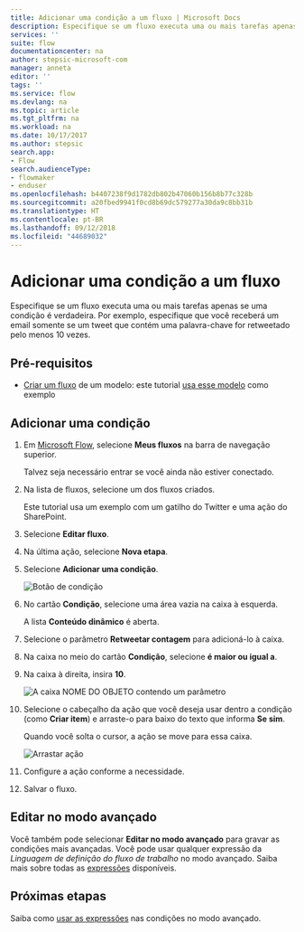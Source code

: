 ```yaml
---
title: Adicionar uma condição a um fluxo | Microsoft Docs
description: Especifique se um fluxo executa uma ou mais tarefas apenas se uma condição é verdadeira.
services: ''
suite: flow
documentationcenter: na
author: stepsic-microsoft-com
manager: anneta
editor: ''
tags: ''
ms.service: flow
ms.devlang: na
ms.topic: article
ms.tgt_pltfrm: na
ms.workload: na
ms.date: 10/17/2017
ms.author: stepsic
search.app:
- Flow
search.audienceType:
- flowmaker
- enduser
ms.openlocfilehash: b4407238f9d1782db802b47060b156b8b77c328b
ms.sourcegitcommit: a20fbed9941f0cd8b69dc579277a30da9c8bb31b
ms.translationtype: HT
ms.contentlocale: pt-BR
ms.lasthandoff: 09/12/2018
ms.locfileid: "44689032"
---
```

# <a name="add-a-condition-to-a-flow"></a>Adicionar uma condição a um fluxo

Especifique se um fluxo executa uma ou mais tarefas apenas se uma condição é verdadeira. Por exemplo, especifique que você receberá um email somente se um tweet que contém uma palavra-chave for retweetado pelo menos 10 vezes.

## <a name="prerequisites"></a>Pré-requisitos

* [Criar um fluxo](get-started-logic-template.md) de um modelo: este tutorial [usa esse modelo](https://flow.microsoft.com/galleries/public/templates/e78571e5c70e4806a18eeacba5a897c8/) como exemplo

## <a name="add-a-condition"></a>Adicionar uma condição

1. Em [Microsoft Flow](https://flow.microsoft.com), selecione **Meus fluxos** na barra de navegação superior.

    Talvez seja necessário entrar se você ainda não estiver conectado.

1. Na lista de fluxos, selecione um dos fluxos criados.

    Este tutorial usa um exemplo com um gatilho do Twitter e uma ação do SharePoint.

1. Selecione **Editar fluxo**.

1. Na última ação, selecione **Nova etapa**.

1. Selecione **Adicionar uma condição**.

    ![Botão de condição](./media/add-condition/add-condition.png)

1. No cartão **Condição**, selecione uma área vazia na caixa à esquerda.

    A lista **Conteúdo dinâmico** é aberta.

1. Selecione o parâmetro **Retweetar contagem** para adicioná-lo à caixa.

1. Na caixa no meio do cartão **Condição**, selecione **é maior ou igual a**.

1. Na caixa à direita, insira **10**.

    ![A caixa NOME DO OBJETO contendo um parâmetro](./media/add-condition/specify-condition.png)

1. Selecione o cabeçalho da ação que você deseja usar dentro a condição (como **Criar item**) e arraste-o para baixo do texto que informa **Se sim**.

    Quando você solta o cursor, a ação se move para essa caixa.

    ![Arrastar ação](./media/add-condition/drag-action.png)

1. Configure a ação conforme a necessidade.

1. Salvar o fluxo.

## <a name="edit-in-advanced-mode"></a>Editar no modo avançado

Você também pode selecionar **Editar no modo avançado** para gravar as condições mais avançadas. Você pode usar qualquer expressão da *Linguagem de definição do fluxo de trabalho* no modo avançado. Saiba mais sobre todas as [expressões](https://msdn.microsoft.com/library/azure/mt643789.aspx) disponíveis.

## <a name="next-steps"></a>Próximas etapas

Saiba como [usar as expressões](use-expressions-in-conditions.md) nas condições no modo avançado.
